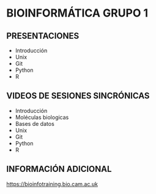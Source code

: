 #   BIOINFORMÁTICA GRUPO 1

## PRESENTACIONES 

- Introducción
- Unix
- Git
- Python
- R

## VIDEOS DE SESIONES SINCRÓNICAS
-   Introducción
-   Moléculas biologicas
-   Bases de datos 
-   Unix
-   Git
-   Python
-   R



## INFORMACIÓN ADICIONAL
<https://bioinfotraining.bio.cam.ac.uk>
